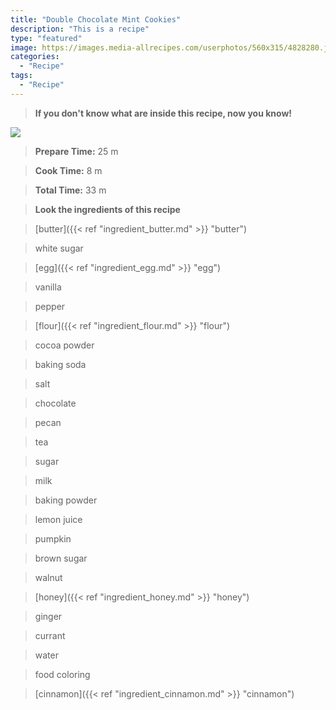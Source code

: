 ```yaml
---
title: "Double Chocolate Mint Cookies"
description: "This is a recipe"
type: "featured"
image: https://images.media-allrecipes.com/userphotos/560x315/4828280.jpg
categories: 
  - "Recipe"
tags: 
  - "Recipe"
---
```



>**If you don't know what are inside this recipe, now you know!**

![](../images/Recipes-Banner.jpg)
> **Prepare Time:** 25 m


> **Cook Time:** 8 m


> **Total Time:** 33 m

> **Look the ingredients of this recipe**

> [butter]({{< ref "ingredient_butter.md" >}} "butter")

> white sugar

> [egg]({{< ref "ingredient_egg.md" >}} "egg")

> vanilla

> pepper

> [flour]({{< ref "ingredient_flour.md" >}} "flour")

> cocoa powder

> baking soda

> salt

> chocolate

> pecan

> tea

> sugar

> milk

> baking powder

> lemon juice

> pumpkin

> brown sugar

> walnut

> [honey]({{< ref "ingredient_honey.md" >}} "honey")

> ginger

> currant

> water

> food coloring

> [cinnamon]({{< ref "ingredient_cinnamon.md" >}} "cinnamon")

